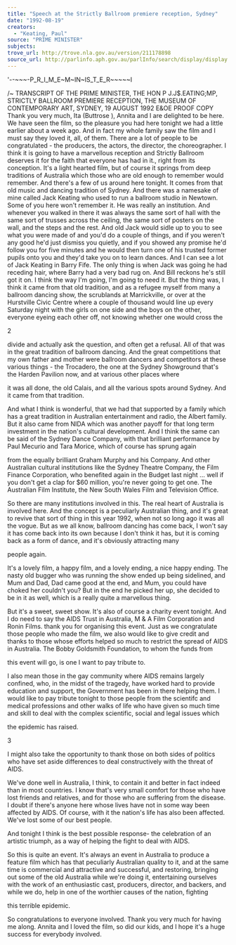 ```yaml
---
title: "Speech at the Strictly Ballroom premiere reception, Sydney"
date: "1992-08-19"
creators:
  - "Keating, Paul"
source: "PRIME MINISTER"
subjects:
trove_url: http://trove.nla.gov.au/version/211178898
source_url: http://parlinfo.aph.gov.au/parlInfo/search/display/display.w3p;query=Id%3A%22media/pressrel/3088959%22
---
```


  '--~~~-P_R_I_M_E~M~IN~IS_T_E_R~~~~~I 

  /~ TRANSCRIPT OF THE PRIME MINISTER, THE HON P J.J$.EATING;MP, STRICTLY BALLROOM PREMIERE RECEPTION, THE MUSEUM OF CONTEMPORARY ART, SYDNEY, 19 AUGUST 1992 E&OE PROOF COPY Thank you very much, Ita (Buttrose ), Annita and I are delighted to be here. We have seen the film, so the pleasure you had here tonight we had a little earlier about a week ago. And in fact my whole family saw the film and I must say they loved it, all, of them. There are a lot of people to be congratulated - the producers, the actors, the director, the choreographer. I think it is going to have a marvellous reception and Strictly Ballroom deserves it for the faith that everyone has had in it., right from its conception. It's a light hearted film, but of course it springs from deep traditions of Australia which those who are old enough to remember would remember. And there's a few of us around here tonight. It comes from that old music and dancing tradition of Sydney. And there was a namesake of mine called Jack Keating who used to run a ballroom studio in Newtown. Some of you here won't remember it. He was really an institution. And whenever you walked in there it was always the same sort of hall with the same sort of trusses across the ceiling, the same sort of posters on the wall, and the steps and the rest. And old Jack would sidle up to you to see what you were made of and you'd do a couple of things, and if you weren't any good he'd just dismiss you quietly, and if you showed any promise he'd follow you for five minutes and he would then turn one of his trusted former pupils onto you and they'd take you on to learn dances. And I can see a lot of Jack Keating in Barry Fife. The only thing is when Jack was going he had receding hair, where Barry had a very bad rug on. And Bill reckons he's still got it on. I think the way I'm going, I'm going to need it. But the thing was, I think it came from that old tradition, and as a refugee myself from many a ballroom dancing show, the scrublands at Marrickville, or over at the Hurstville Civic Centre where a couple of thousand would line up every Saturday night with the girls on one side and the boys on the other, everyone eyeing each other off, not knowing whether one would cross the 

  2 

  divide and actually ask the question, and often get a refusal. All of that was in the great  tradition of ballroom dancing. And the great competitions that my own father and mother  were ballroom dancers and competitors at these various things - the Trocadero, the one at  the Sydney Showground that's the Harden Pavilion now, and at various other places where 

  it was all done, the old Calais, and all the various spots around Sydney. And it came from  that tradition. 

  And what I think is wonderful, that we had that supported by a family which has a great  tradition in Australian entertainment and radio, the Albert family. But it also came from  NIDA which was another payoff for that long term investment in the nation's cultural  development. And I think the same can be said of the Sydney Dance Company, with that  brilliant performance by Paul Mecurio and Tara Morice, which of course has sprung again 

  from the equally brilliant Graham Murphy and his Company. And other Australian  cultural institutions like the Sydney Theatre Company, the Film Finance Corporation, who  benefited again in the Budget last night ... well if you don't get a clap for $60 million,  you're never going to get one. The Australian Film Institute, the New South Wales Film  and Television Office. 

  So there are many institutions involved in this. The real heart of Australia is involved  here. And the concept is a peculiarly Australian thing, and it's great to revive that sort of  thing in this year 1992, when not so long ago it was all the vogue. But as we all know,  ballroom dancing has come back, I won't say it has come back into its own because I don't  think it has, but it is coming back as a form of dance, and it's obviously attracting many 

  people again. 

  It's a lovely film, a happy film, and a lovely ending, a nice happy ending. The nasty old  bugger who was running the show ended up being sidelined, and Mum and Dad, Dad  came good at the end, and Mum, you could have choked her couldn't you? But in the end  he picked her up, she decided to be in it as well, which is a really quite a marvellous thing. 

  But it's a sweet, sweet show. It's also of course a charity event tonight. And I do need to  say the AIDS Trust in Australia, M & A Film Corporation and Ronin Films. thank you for  organising this event. Just as we congratulate those people who made the film, we also  would like to give credit and thanks to those whose efforts helped so much to restrict the  spread of AIDS in Australia. The Bobby Goldsmith Foundation, to whom the funds from 

  this event will go, is one I want to pay tribute to. 

  I also mean those in the gay community where AIDS remains largely confined, who, in  the midst of the tragedy, have worked hard to provide education and support, the  Government has been in there helping them. I would like to pay tribute tonight to those  people from the scientifc and medical professions and other walks of life who have given  so much time and skill to deal with the complex scientific, social and legal issues which 

  the epidemic has raised. 

  3 

  I might also take the opportunity to thank those on both sides of politics who have set  aside differences to deal constructively with the threat of AIDS. 

  We've done well in Australia, I think, to contain it and better in fact indeed than in most  countries. I know that's very small comfort for those who have lost friends and relatives,  and for those who are suffering from the disease. I doubt if there's anyone here whose  lives have not in some way been affected by AIDS. Of course, with it the nation's life has  also been affected. We've lost some of our best people. 

  And tonight I think is the best possible response- the celebration of an artistic triumph, as  a way of helping the fight to deal with AIDS. 

  So this is quite an event. It's always an event in Australia to produce a feature film which  has that peculiarly Australian quality to it, and at the same time is commercial and  attractive and successful, and restoring, bringing out some of the old Australia while we're  doing it, entertaining ourselves with the work of an enthusiastic cast, producers, director,  and backers, and while we do, help in one of the worthier causes of the nation, fighting 

  this terrible epidemic. 

  So congratulations to everyone involved. Thank you very much for having me along.  Annita and I loved the film, so did our kids, and I hope it's a huge success for everybody  involved. 

